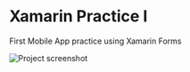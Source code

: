 # Xamarin Practice I
First Mobile App practice using Xamarin Forms

![Project screenshot](https://github.com/arielangeles/Xamarin-Practice-I/blob/main/screenshot/Screenshot_20201108-003301.jpg)
